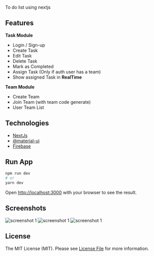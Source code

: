 To do list using nextjs

## Features

**Task Module**
- Login / Sign-up
- Create Task
- Edit Task
- Delete Task
- Mark as Completed
- Assign Task (Only if auth user has a team)
- Show assigned Task in **RealTime**

**Team Module**
- Create Team
- Join Team (with team code generate)
- User Team List 

## Technologies
- [NextJs](https://nextjs.org) 
- [@material-ui](https://material-ui.com)
- [Firebase](https://firebase.google.com)

## Run App

```bash
npm run dev
# or
yarn dev
```

Open [http://localhost:3000](http://localhost:3000) with your browser to see the result.

## Screenshots
<img src="https://raw.githubusercontent.com/jrgarciadev/nextjs-todo-list/master/public/screenshot1.png" alt="screenshot 1" />
<img src="https://raw.githubusercontent.com/jrgarciadev/nextjs-todo-list/master/public/screenshot2.png" alt="screenshot 1" />
<img src="https://raw.githubusercontent.com/jrgarciadev/nextjs-todo-list/master/public/screenshot3.png" alt="screenshot 1" />

## License

The MIT License (MIT). Please see [License File](license.md) for more information.
